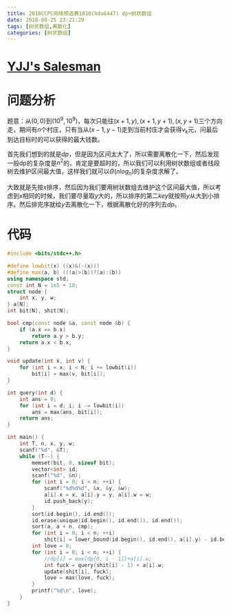 ```yaml
---
title: 2018CCPC网络预选赛1010(hdu6447) dp+树状数组
date: 2018-08-25 23:21:29
tags: [树状数组,离散化]
categories: [树状数组]
---
```


# [YJJ's Salesman](http://acm.hdu.edu.cn/showproblem.php?pid=6447)

# 问题分析
题意：从$(0,0)$到$(10^9,10^9)$，每次只能往$(x+1,y),(x+1,y+1),(x,y+1)$三个方向走，期间有$n$个村庄，只有当从$(x-1,y-1)$走到当前村庄才会获得$v_k$元，问最后到达目标时的可以获得的最大钱数。
<!--more-->  
首先我们想到的就是$dp$，但是因为区间太大了，所以需要离散化一下，然后发现一般dp的复杂度是$n^2$的，肯定是要超时的，所以我们可以利用树状数组或者线段树去维护区间最大值，这样我们就可以$\Theta(nlog_n)$的复杂度求解了。
  
大致就是先按$x$排序，然后因为我们要用树状数组去维护这个区间最大值，所以考虑到$x$相同的时候，我们要尽量取$y$大的，所以排序的第二$key$就按照$y$从大到小排序。然后排完序就给$y$去离散化一下，根据离散化好的序列去$dp$。
# 代码
```c++
#include <bits/stdc++.h>

#define lowbit(x) ((x)&(-(x)))
#define max(a, b) (((a)>(b))?(a):(b))
using namespace std;
const int N = 1e5 + 10;
struct node {
    int x, y, w;
} a[N];
int bit[N], shit[N];

bool cmp(const node &a, const node &b) {
    if (a.x == b.x)
        return a.y > b.y;
    return a.x < b.x;
}

void update(int x, int v) {
    for (int i = x; i < N; i += lowbit(i))
        bit[i] = max(v, bit[i]);
}

int query(int d) {
    int ans = 0;
    for (int i = d; i; i -= lowbit(i))
        ans = max(ans, bit[i]);
    return ans;
}

int main() {
    int T, n, x, y, w;
    scanf("%d", &T);
    while (T--) {
        memset(bit, 0, sizeof bit);
        vector<int> id;
        scanf("%d", &n);
        for (int i = 0; i < n; ++i) {
            scanf("%d%d%d", &x, &y, &w);
            a[i].x = x, a[i].y = y, a[i].w = w;
            id.push_back(y);
        }
        sort(id.begin(), id.end());
        id.erase(unique(id.begin(), id.end()), id.end());
        sort(a, a + n, cmp);
        for (int i = 0; i < n; ++i)
            shit[i] = lower_bound(id.begin(), id.end(), a[i].y) - id.begin() + 1;
        int love = 0;
        for (int i = 0; i < n; ++i) {
            //dp[i] = max{dp[0, i - 1]}+a[i].w;
            int fuck = query(shit[i] - 1) + a[i].w;
            update(shit[i], fuck);
            love = max(love, fuck);
        }
        printf("%d\n", love);
    }
}
```
